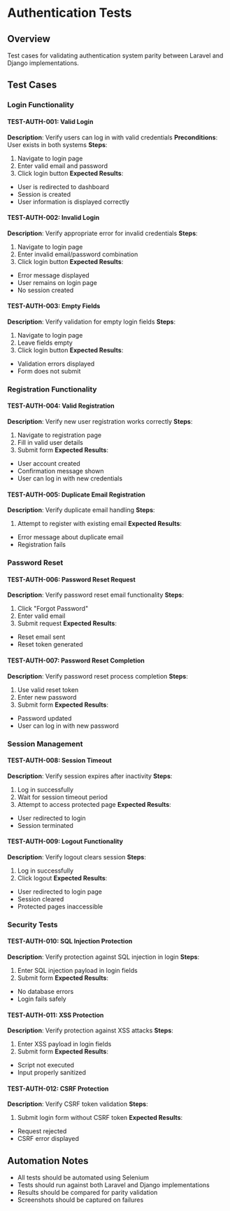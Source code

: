 # Authentication Tests

## Overview
Test cases for validating authentication system parity between Laravel and Django implementations.

## Test Cases

### Login Functionality

#### TEST-AUTH-001: Valid Login
**Description**: Verify users can log in with valid credentials
**Preconditions**: User exists in both systems
**Steps**:
1. Navigate to login page
2. Enter valid email and password
3. Click login button
**Expected Results**:
- User is redirected to dashboard
- Session is created
- User information is displayed correctly

#### TEST-AUTH-002: Invalid Login
**Description**: Verify appropriate error for invalid credentials
**Steps**:
1. Navigate to login page
2. Enter invalid email/password combination
3. Click login button
**Expected Results**:
- Error message displayed
- User remains on login page
- No session created

#### TEST-AUTH-003: Empty Fields
**Description**: Verify validation for empty login fields
**Steps**:
1. Navigate to login page
2. Leave fields empty
3. Click login button
**Expected Results**:
- Validation errors displayed
- Form does not submit

### Registration Functionality

#### TEST-AUTH-004: Valid Registration
**Description**: Verify new user registration works correctly
**Steps**:
1. Navigate to registration page
2. Fill in valid user details
3. Submit form
**Expected Results**:
- User account created
- Confirmation message shown
- User can log in with new credentials

#### TEST-AUTH-005: Duplicate Email Registration
**Description**: Verify duplicate email handling
**Steps**:
1. Attempt to register with existing email
**Expected Results**:
- Error message about duplicate email
- Registration fails

### Password Reset

#### TEST-AUTH-006: Password Reset Request
**Description**: Verify password reset email functionality
**Steps**:
1. Click "Forgot Password"
2. Enter valid email
3. Submit request
**Expected Results**:
- Reset email sent
- Reset token generated

#### TEST-AUTH-007: Password Reset Completion
**Description**: Verify password reset process completion
**Steps**:
1. Use valid reset token
2. Enter new password
3. Submit form
**Expected Results**:
- Password updated
- User can log in with new password

### Session Management

#### TEST-AUTH-008: Session Timeout
**Description**: Verify session expires after inactivity
**Steps**:
1. Log in successfully
2. Wait for session timeout period
3. Attempt to access protected page
**Expected Results**:
- User redirected to login
- Session terminated

#### TEST-AUTH-009: Logout Functionality
**Description**: Verify logout clears session
**Steps**:
1. Log in successfully
2. Click logout
**Expected Results**:
- User redirected to login page
- Session cleared
- Protected pages inaccessible

### Security Tests

#### TEST-AUTH-010: SQL Injection Protection
**Description**: Verify protection against SQL injection in login
**Steps**:
1. Enter SQL injection payload in login fields
2. Submit form
**Expected Results**:
- No database errors
- Login fails safely

#### TEST-AUTH-011: XSS Protection
**Description**: Verify protection against XSS attacks
**Steps**:
1. Enter XSS payload in login fields
2. Submit form
**Expected Results**:
- Script not executed
- Input properly sanitized

#### TEST-AUTH-012: CSRF Protection
**Description**: Verify CSRF token validation
**Steps**:
1. Submit login form without CSRF token
**Expected Results**:
- Request rejected
- CSRF error displayed

## Automation Notes
- All tests should be automated using Selenium
- Tests should run against both Laravel and Django implementations
- Results should be compared for parity validation
- Screenshots should be captured on failures
